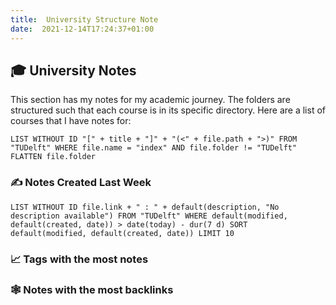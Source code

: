 ```yaml
---
title:  University Structure Note
date:  2021-12-14T17:24:37+01:00
---
```


## 🎓 University Notes 
This section has my notes for my academic journey. The folders are structured such that each course is in its specific directory. Here are a list of courses that I have notes for:

```dataview
LIST WITHOUT ID "[" + title + "]" + "(<" + file.path + ">)" FROM "TUDelft" WHERE file.name = "index" AND file.folder != "TUDelft" FLATTEN file.folder
```

### ✍️ Notes Created Last Week 
```dataview
LIST WITHOUT ID file.link + " : " + default(description, "No description available") FROM "TUDelft" WHERE default(modified, default(created, date)) > date(today) - dur(7 d) SORT default(modified, default(created, date)) LIMIT 10
```

### 📈 Tags with the most notes


### 🕸 Notes with the most backlinks

